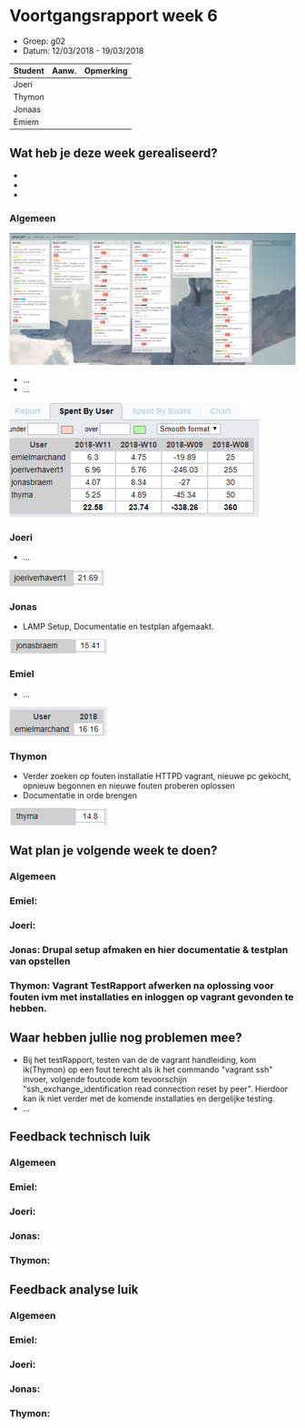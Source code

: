 # Voortgangsrapport week 6

* Groep: g02
* Datum: 12/03/2018 - 19/03/2018

| Student  | Aanw. | Opmerking |
| :---     | :---  | :---      |
| Joeri    |       |           |
| Thymon   |       |           |
| Jonaas   |       |           |
| Emiem    |       |           |

## Wat heb je deze week gerealiseerd?

* 
* 
* 

### Algemeen

![Afbeelding huidige toestand Kanban-bord(en) invoegen](img/Week6/Trellobord.PNG)

* ...
* ...

![Afbeelding teamoverzicht tijdregistratie onderverdeeld per deelopdracht](img/Week6/Overzicht_uren.PNG)

### Joeri

* ...

![Afbeelding individueel rapport tijdregistratie](img/Week6/Uren_Joeri_week6.PNG)

### Jonas

* LAMP Setup, Documentatie en testplan afgemaakt.

![Afbeelding individueel rapport tijdregistratie](img/Week6/Uren_Jonas_week6.PNG)

### Emiel

* ...

![Afbeelding individueel rapport tijdregistratie](img/Week6/Uren_Emiel_week6.PNG)

### Thymon

* Verder zoeken op fouten installatie HTTPD vagrant, nieuwe pc gekocht, opnieuw begonnen en nieuwe fouten proberen oplossen
* Documentatie in orde brengen

![Afbeelding individueel rapport tijdregistratie](img/Week6/Uren_Thymon_week6.PNG)

## Wat plan je volgende week te doen?

### Algemeen
### Emiel: 
### Joeri: 
### Jonas: Drupal setup afmaken en hier documentatie & testplan van opstellen
### Thymon: Vagrant TestRapport afwerken na oplossing voor fouten ivm met installaties en inloggen op vagrant gevonden te hebben.

## Waar hebben jullie nog problemen mee?

* Bij het testRapport, testen van de de vagrant handleiding, kom ik(Thymon) op een fout terecht als ik het commando "vagrant ssh"
  invoer, volgende foutcode kom tevoorschijn "ssh_exchange_identification read connection reset by peer". Hierdoor kan ik niet verder     met de komende installaties en dergelijke testing.
* ...

## Feedback technisch luik

### Algemeen

### Emiel: 
### Joeri: 
### Jonas: 
### Thymon: 

## Feedback analyse luik

### Algemeen

### Emiel:  
### Joeri: 
### Jonas: 
### Thymon: 

